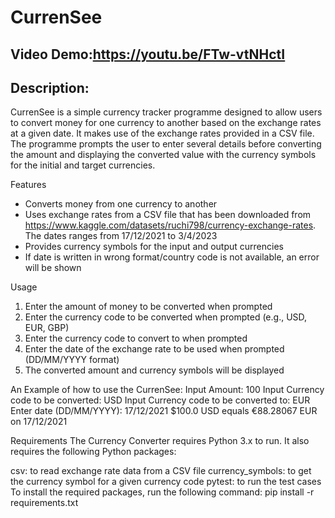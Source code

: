 # CurrenSee
## Video Demo:https://youtu.be/FTw-vtNHctI

## Description:
CurrenSee is a simple currency tracker programme designed to allow users to convert money for one currency to another based on the exchange rates at a given date. It makes use of the exchange rates provided in a CSV file. The programme prompts the user to enter several details before converting the amount and displaying the converted value with the currency symbols for the initial and target currencies.

Features
- Converts money from one currency to another
- Uses exchange rates from a CSV file that has been downloaded from https://www.kaggle.com/datasets/ruchi798/currency-exchange-rates. The dates ranges from 17/12/2021 to 3/4/2023
- Provides currency symbols for the input and output currencies
- If date is written in wrong format/country code is not available, an error will be shown

Usage
1. Enter the amount of money to be converted when prompted
2. Enter the currency code to be converted when prompted (e.g., USD, EUR, GBP)
3. Enter the currency code to convert to when prompted
4. Enter the date of the exchange rate to be used when prompted (DD/MM/YYYY format)
5. The converted amount and currency symbols will be displayed

An Example of how to use the CurrenSee:
Input Amount: 100
Input Currency code to be converted: USD
Input Currency code to be converted to: EUR
Enter date (DD/MM/YYYY): 17/12/2021
$100.0 USD equals €88.28067 EUR on 17/12/2021

Requirements
The Currency Converter requires Python 3.x to run. It also requires the following Python packages:

csv: to read exchange rate data from a CSV file
currency_symbols: to get the currency symbol for a given currency code
pytest: to run the test cases
To install the required packages, run the following command:
pip install -r requirements.txt
